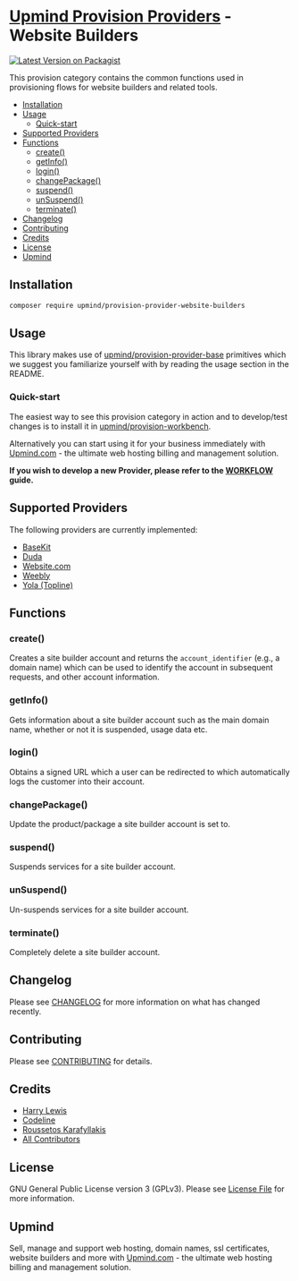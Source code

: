 # [Upmind Provision Providers](https://github.com/upmind-automation) - Website Builders

[![Latest Version on Packagist](https://img.shields.io/packagist/v/upmind/provision-provider-website-builders.svg?style=flat-square)](https://packagist.org/packages/upmind/provision-provider-website-builders)

This provision category contains the common functions used in provisioning flows for website builders and related tools.

- [Installation](#installation)
- [Usage](#usage)
  - [Quick-start](#quick-start)
- [Supported Providers](#supported-providers)
- [Functions](#functions)
  - [create()](#create)
  - [getInfo()](#getInfo)
  - [login()](#login)
  - [changePackage()](#changePackage)
  - [suspend()](#suspend)
  - [unSuspend()](#unSuspend)
  - [terminate()](#terminate)
- [Changelog](#changelog)
- [Contributing](#contributing)
- [Credits](#credits)
- [License](#license)
- [Upmind](#upmind)

## Installation

```bash
composer require upmind/provision-provider-website-builders
```

## Usage

This library makes use of [upmind/provision-provider-base](https://packagist.org/packages/upmind/provision-provider-base) primitives which we suggest you familiarize yourself with by reading the usage section in the README.

### Quick-start

The easiest way to see this provision category in action and to develop/test changes is to install it in [upmind/provision-workbench](https://github.com/upmind-automation/provision-workbench#readme).

Alternatively you can start using it for your business immediately with [Upmind.com](https://upmind.com/start) - the ultimate web hosting billing and management solution.

**If you wish to develop a new Provider, please refer to the [WORKFLOW](WORKFLOW.md) guide.**

## Supported Providers

The following providers are currently implemented:
  - [BaseKit](https://apidocs.basekit.com/api/integration-guide/#api-method-overview)
  - [Duda](https://developer.duda.co/docs/partner-api-introduction)
  - [Website.com](https://www.website.com/)
  - [Weebly](https://www.weebly.com/)
  - [Yola (Topline)](https://api.topline.cloud/#api-command-reference)

## Functions

### create()

Creates a site builder account and returns the `account_identifier` (e.g., a domain name) which can be used to identify the account in subsequent requests, and other account information.

### getInfo()

Gets information about a site builder account such as the main domain name, whether or not it is suspended, usage data etc.

### login()

Obtains a signed URL which a user can be redirected to which automatically logs the customer into their account.

### changePackage()

Update the product/package a site builder account is set to.

### suspend()

Suspends services for a site builder account.

### unSuspend()

Un-suspends services for a site builder account.

### terminate()

Completely delete a site builder account.

## Changelog

Please see [CHANGELOG](CHANGELOG.md) for more information on what has changed recently.

## Contributing

Please see [CONTRIBUTING](CONTRIBUTING.md) for details.

## Credits

 - [Harry Lewis](https://github.com/uphlewis)
 - [Codeline](https://github.com/CodelineNL)
 - [Roussetos Karafyllakis](https://github.com/RoussKS)
 - [All Contributors](../../contributors)

## License

GNU General Public License version 3 (GPLv3). Please see [License File](LICENSE.md) for more information.

## Upmind

Sell, manage and support web hosting, domain names, ssl certificates, website builders and more with [Upmind.com](https://upmind.com/start) - the ultimate web hosting billing and management solution.

